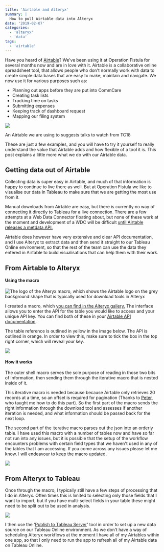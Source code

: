 ```yaml
---
title: 'Airtable and Alteryx'
summary: |
  How to pull Airtable data into Alteryx
date: '2019-02-07'
categories:
  - 'alteryx'
  - 'data'
tags:
  - 'airtable'
---
```


Have you heard of [Airtable](https://airtable.com/)? We've been using it at Operation Fistula for several months now and are in love with it. Airtable is a collaborative online spreadsheet tool, that allows people who don't normally work with data to create simple data bases that are easy to make, maintain and navigate. We now use it for various purposes such as:

- Planning out apps before they are put into CommCare
- Creating task lists
- Tracking time on tasks
- Submitting expenses
- Keeping track of dashboard request
- Mapping our filing system

![](https://nalediholly.files.wordpress.com/2019/02/airtable-example.png)

An Airtable we are using to suggests talks to watch from TC18

These are just a few examples, and you will have to try it yourself to really understand the value that Airtable adds and how flexible of a tool it is. This post explains a little more what we do with our Airtable data.

## Getting data out of Airtable

Collecting data is super easy in Airtable, and much of that information is happy to continue to live there as well. But at Operation Fistula we like to visualise our data in Tableau to make sure that we are getting the most use from it.

Manual downloads from Airtable are easy, but there is currently no way of connecting it directly to Tableau for a live connection. There are a few attempts at a Web Data Connector floating about, but none of these work at the moment and development of a WDC will be difficult [until Airtable releases a metdata API.](https://community.airtable.com/t/metadata-api-for-schema-and-mutating-tables/1856)

Airtable does however have very extensive and clear API documentation, and I use Alteryx to extract data and then send it straight to our Tableau Online environment, so that the rest of the team can use the data they entered in Airtable to build visualisations that can help them with their work.

## From Airtable to Alteryx

#### Using the macro

![The logo of the Alteryx macro, which shows the Airtable logo on the grey background shape that is typically used for download tools in Alteryx](https://nalediholly.files.wordpress.com/2019/02/airtable-download-1.png)

I created a macro, which [you can find in the Alteryx gallery.](https://gallery.alteryx.com/#!app/Airtable-download/5c5aeccf826fd30988f0959e) The interface allows you to enter the API for the table you would like to access and your unique API key. You can find both of these in your [Airtable API documentation](https://airtable.com/api).

The table reference is outlined in yellow in the image below. The API is outlined in orange. In order to view this, make sure to tick the box in the top right corner, which will reveal your key.

![](https://nalediholly.files.wordpress.com/2019/02/airtable-key.png)

#### How it works

The outer shell macro serves the sole purpose of reading in those two bits of information, then sending them through the iterative macro that is nested inside of it.

This iterative macro is needed because because Airtable only retrieves 20 records at a time, so an offset is required for pagination (Thanks to [Peter](https://twitter.com/peter_g_b), who taught me how to do this part). So the first part of the macro sends the right information through the download tool and assesses if another iteration is needed, and what information should be passed back for the next loop.

The second part of the iterative macro parses out the json into an orderly table. I have used this macro with a number of tables now and have so far not run into any issues, but it is possible that the setup of the workflow encounters problems with certain field types that we haven't used in any of the tables that I am accessing. If you come across any issues please let me know. I will endeavour to keep the macro updated.

![](https://nalediholly.files.wordpress.com/2019/02/iterative-macro-look.png)

## From Alteryx to Tableau

Once through the macro, I typically still have a few steps of processing that I do in Alteryx. Often times this is limited to selecting only those fields that I want to import, but if you have multi-select fields in your table these might need to be split out to be used in analysis.

![](https://nalediholly.files.wordpress.com/2019/02/airtable-in-alteryx-1.png)

I then use the '[Publish to Tableau Server](https://help.alteryx.com/2018.3/TableauServerPublish.htm)' tool in order to set up a new data source on our Tableau Online environment. As we don't have a way of scheduling Alteryx workflows at the moment I have all of my Airtables within one app, so that I only need to run the app to refresh all of my Airtable data on Tableau Online.
